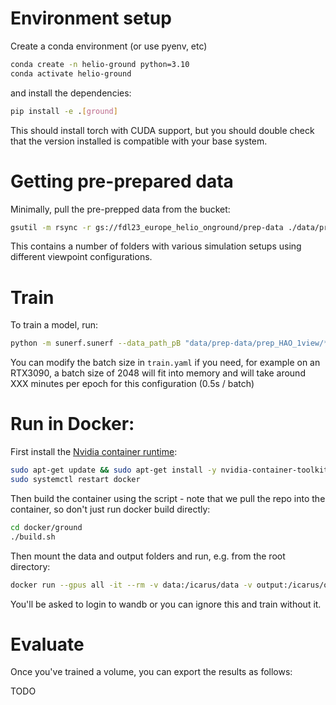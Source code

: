 # Environment setup

Create a conda environment (or use pyenv, etc)

```bash
conda create -n helio-ground python=3.10
conda activate helio-ground
```

and install the dependencies:

```bash
pip install -e .[ground]
```

This should install torch with CUDA support, but you should double check that the version installed is compatible with your base system.

# Getting pre-prepared data

Minimally, pull the pre-prepped data from the bucket:

```bash
gsutil -m rsync -r gs://fdl23_europe_helio_onground/prep-data ./data/prep-data
```

This contains a number of folders with various simulation setups using different viewpoint configurations.

# Train

To train a model, run:

```bash
python -m sunerf.sunerf --data_path_pB "data/prep-data/prep_HAO_1view/*pB*.fits" --data_path_tB "data/prep-data/prep_HAO_1view/*tB*.fits" --path_to_save "results/training/HAO_1view" --train "config/train.yaml" --hyperparameters "config/hyperparams_icarus.yaml"
```

You can modify the batch size in `train.yaml` if you need, for example on an RTX3090, a batch size of 2048 will fit into memory and will take around XXX minutes per epoch for this configuration (0.5s / batch)

# Run in Docker:

First install the [Nvidia container runtime](https://docs.nvidia.com/datacenter/cloud-native/container-toolkit/latest/install-guide.html):

```bash
sudo apt-get update && sudo apt-get install -y nvidia-container-toolkit
sudo systemctl restart docker
```

Then build the container using the script - note that we pull the repo into the container, so don't just run docker build directly:

```bash
cd docker/ground
./build.sh
```

Then mount the data and output folders and run, e.g. from the root directory:

```bash
docker run --gpus all -it --rm -v data:/icarus/data -v output:/icarus/output -v results:/icarus/results helio-ground --data_path_pB "data/prep-data/prep_HAO_1view/*pB*.fits" --data_path_tB "data/prep-data/prep_HAO_1view/*tB*.fits" --path_to_save "results/training/HAO_1view" --train "config/train.yaml" --hyperparameters "config/hyperparams_icarus.yaml"
```

You'll be asked to login to wandb or you can ignore this and train without it.

# Evaluate

Once you've trained a volume, you can export the results as follows:

TODO
